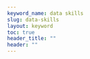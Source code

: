 ```yaml
---
keyword_name: data skills
slug: data-skills
layout: keyword
toc: true
header_title: ""
header: ""
---
```


